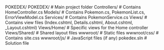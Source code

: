 POKEDEX/
  POKEDEX/           # Main project folder
    Controllers/     # Contains HomeController.cs
    Models/          # Contains Pokemon.cs, PokemonList.cs, ErrorViewModel.cs
    Services/        # Contains PokemonService.cs
    Views/           # Contains view files (Index.cshtml, Details.cshtml, About.cshtml, _Layout.cshtml)
      Views/Home/    # Specific views for the Home controller
      Views/Shared/  # Shared layout files
    wwwroot/         # Static files
      wwwroot/css/   # Contains site.css
      wwwroot/js/    # JavaScript files (if any)
  pokedex.sln       # Solution file
